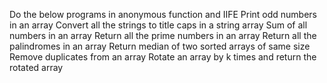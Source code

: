 Do the below programs in anonymous function and IIFE
Print odd numbers in an array
Convert all the strings to title caps in a string array
Sum of all numbers in an array
Return all the prime numbers in an array
Return all the palindromes in an array
Return median of two sorted arrays of same size
Remove duplicates from an array
Rotate an array by k times and return the rotated array
